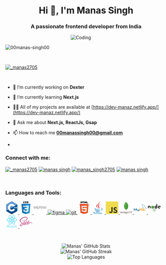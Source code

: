 <h1 align="center">Hi 👋, I'm Manas Singh</h1>
<h3 align="center">A passionate frontend developer from India</h3>
<img align="right" width="300" alt="Coding" src="https://media3.giphy.com/media/v1.Y2lkPTc5MGI3NjExZG02ZDI5a3RyOWEwdTlsZTVicnhvamRsY2plczdwcDk4d2dnZWZldCZlcD12MV9pbnRlcm5hbF9naWZfYnlfaWQmY3Q9Zw/R03zWv5p1oNSQd91EP/giphy.gif">
<br/>
<p align="left"> <img src="https://komarev.com/ghpvc/?username=00manas-singh00&label=Profile%20views&color=0e75b6&style=flat" alt="00manas-singh00" /> </p>
<br/>

<p align="left"> <a href="https://twitter.com/_manas2705" target="blank"><img src="https://img.shields.io/twitter/follow/_manas2705?logo=twitter&style=for-the-badge" alt="_manas2705" /></a> </p>
<br/>

- 🔭 I’m currently working on **Dexter**

- 🌱 I’m currently learning **Next.js**

- 👨‍💻 All of my projects are available at [https://dev-manaz.netlify.app/](https://dev-manaz.netlify.app/)

- 💬 Ask me about **Next.js, ReactJs, Gsap**

- 📫 How to reach me **00manassingh00@gmail.com**
- <br/>

<h3 align="left">Connect with me:</h3>
<p align="left">
<a href="https://twitter.com/_manas2705" target="blank"><img align="center" src="https://raw.githubusercontent.com/rahuldkjain/github-profile-readme-generator/master/src/images/icons/Social/twitter.svg" alt="_manas2705" height="30" width="40" /></a>
<a href="https://www.linkedin.com/in/manas-singh-877645252?utm_source=share&utm_campaign=share_via&utm_content=profile&utm_medium=android_app" target="blank"><img align="center" src="https://raw.githubusercontent.com/rahuldkjain/github-profile-readme-generator/master/src/images/icons/Social/linked-in-alt.svg" alt="manas singh" height="30" width="40" /></a>
<a href="https://instagram.com/manas_singh2705" target="blank"><img align="center" src="https://raw.githubusercontent.com/rahuldkjain/github-profile-readme-generator/master/src/images/icons/Social/instagram.svg" alt="manas_singh2705" height="30" width="40" /></a>
<a href="https://www.hackerrank.com/manassingh2705" target="blank"><img align="center" src="https://raw.githubusercontent.com/rahuldkjain/github-profile-readme-generator/master/src/images/icons/Social/hackerrank.svg" alt="manas singh" height="30" width="40" /></a>
</p>
<br/>

<h3 align="left">Languages and Tools:</h3>
<p align="left"> <a href="https://www.w3schools.com/cpp/" target="_blank" rel="noreferrer"> <img src="https://raw.githubusercontent.com/devicons/devicon/master/icons/cplusplus/cplusplus-original.svg" alt="cplusplus" width="40" height="40"/> </a> <a href="https://www.w3schools.com/css/" target="_blank" rel="noreferrer"> <img src="https://raw.githubusercontent.com/devicons/devicon/master/icons/css3/css3-original-wordmark.svg" alt="css3" width="40" height="40"/> </a> <a href="https://expressjs.com" target="_blank" rel="noreferrer"> <img src="https://raw.githubusercontent.com/devicons/devicon/master/icons/express/express-original-wordmark.svg" alt="express" width="40" height="40"/> </a> <a href="https://www.figma.com/" target="_blank" rel="noreferrer"> <img src="https://www.vectorlogo.zone/logos/figma/figma-icon.svg" alt="figma" width="40" height="40"/> </a> <a href="https://git-scm.com/" target="_blank" rel="noreferrer"> <img src="https://www.vectorlogo.zone/logos/git-scm/git-scm-icon.svg" alt="git" width="40" height="40"/> </a> <a href="https://www.w3.org/html/" target="_blank" rel="noreferrer"> <img src="https://raw.githubusercontent.com/devicons/devicon/master/icons/html5/html5-original-wordmark.svg" alt="html5" width="40" height="40"/> </a> <a href="https://www.java.com" target="_blank" rel="noreferrer"> <img src="https://raw.githubusercontent.com/devicons/devicon/master/icons/java/java-original.svg" alt="java" width="40" height="40"/> </a> <a href="https://developer.mozilla.org/en-US/docs/Web/JavaScript" target="_blank" rel="noreferrer"> <img src="https://raw.githubusercontent.com/devicons/devicon/master/icons/javascript/javascript-original.svg" alt="javascript" width="40" height="40"/> </a> <a href="https://www.mongodb.com/" target="_blank" rel="noreferrer"> <img src="https://raw.githubusercontent.com/devicons/devicon/master/icons/mongodb/mongodb-original-wordmark.svg" alt="mongodb" width="40" height="40"/> </a> <a href="https://www.mysql.com/" target="_blank" rel="noreferrer"> <img src="https://raw.githubusercontent.com/devicons/devicon/master/icons/mysql/mysql-original-wordmark.svg" alt="mysql" width="40" height="40"/> </a> <a href="https://nodejs.org" target="_blank" rel="noreferrer"> <img src="https://raw.githubusercontent.com/devicons/devicon/master/icons/nodejs/nodejs-original-wordmark.svg" alt="nodejs" width="40" height="40"/> </a> <a href="https://reactjs.org/" target="_blank" rel="noreferrer"> <img src="https://raw.githubusercontent.com/devicons/devicon/master/icons/react/react-original-wordmark.svg" alt="react" width="40" height="40"/> </a> <a href="https://sass-lang.com" target="_blank" rel="noreferrer"> <img src="https://raw.githubusercontent.com/devicons/devicon/master/icons/sass/sass-original.svg" alt="sass" width="40" height="40"/> </a> </p>
<br/>

<p align="center">
  <img src="https://github-readme-stats.vercel.app/api?username=00Manas-Singh00&show_icons=true&theme=radical" alt="Manas' GitHub Stats" />
  <br/>
  <img src="https://github-readme-streak-stats.herokuapp.com/?user=00Manas-Singh00&theme=radical" alt="Manas' GitHub Streak" />
  <br/>
  <img src="https://github-readme-stats.vercel.app/api/top-langs/?username=00Manas-Singh00&layout=compact&theme=radical" alt="Top Languages" />
</p>
